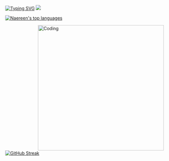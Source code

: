 [![Typing SVG](https://readme-typing-svg.herokuapp.com?font=Fira+Code&pause=1000&random=false&width=435&lines=Desenvolvedor+Python+Full+Stack)](https://git.io/typing-svg)
![](https://komarev.com/ghpvc/?username=lmescoito&style=flat-square)

[![Naereen's top languages](https://github-readme-stats.vercel.app/api/top-langs/?username=lmescoito&theme=blue-green)](https://github.com/lmescoito/github-readme-stats)

<img align="right" alt="Coding" width="400" src="https://res.cloudinary.com/practicaldev/image/fetch/s--_AGrXPbv--/c_limit%2Cf_auto%2Cfl_progressive%2Cq_66%2Cw_880/https://res.cloudinary.com/practicaldev/image/fetch/s--sNXjzc6P--/c_limit%252Cf_auto%252Cfl_progressive%252Cq_66%252Cw_880/https://media1.tenor.com/images/0c34272909ee2a4db5606a014082312b/tenor.gif%253Fitemid%253D15828752">

[![GitHub Streak](https://github-readme-streak-stats.herokuapp.com?user=lmescoito&theme=python-dark)](https://git.io/streak-stats)



  
